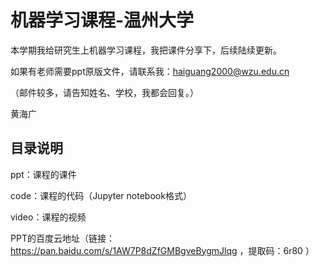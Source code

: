 
# 机器学习课程-温州大学

本学期我给研究生上机器学习课程，我把课件分享下，后续陆续更新。

如果有老师需要ppt原版文件，请联系我：haiguang2000@wzu.edu.cn

（邮件较多，请告知姓名、学校，我都会回复。）

黄海广

## 目录说明

ppt：课程的课件

code：课程的代码（Jupyter notebook格式）

video：课程的视频



PPT的百度云地址（链接：https://pan.baidu.com/s/1AW7P8dZfGMBgveBygmJlqg ，提取码：6r80 ）